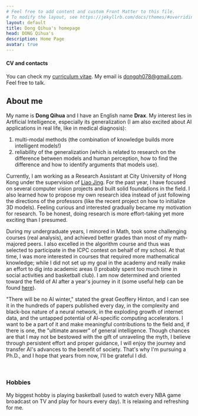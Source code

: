 ```yaml
---
# Feel free to add content and custom Front Matter to this file.
# To modify the layout, see https://jekyllrb.com/docs/themes/#overriding-theme-defaults
layout: default
title: Dong Qihua's homepage
head: DONG Qihua's
description: Home Page
avatar: true
---
```


#### CV and contacts
You can check my [curriculum vitae](assets/CV1.pdf). My email is <dongqh078@gmail.com>. Feel free to talk.

## About me

My name is **Dong Qihua** and I have an English name **Drax**. My interest lies in Artificial Intelligence, especially its generalization (I am also excited about AI applications in real life, like in medical diagnosis):
1. multi-modal methods (the combination of knowledge builds more intelligent models!)
2. reliability of the generalization (which is related to research on the difference between models and human perception, how to find the difference and how to identify arguments that models use).

Currently, I am working as a Research Assistant at City University of Hong Kong under the supervision of [Liao Jing](https://liaojing.github.io/html/). For the past year, I have focused on several computer vision projects and built solid foundations in the field. I also learned how to propose my own research idea instead of just following the directions of the professors (like the recent project on how to initialize 3D models). Feeling curious and interested gradually became my motivation for research. To be honest, doing research is more effort-taking yet more exciting than I presumed.

During my undergraduate years, I minored in Math, took some challenging courses (real analysis), and achieved better grades than most of my math-majored peers. I also excelled in the algorithm course and thus was selected to participate in the ICPC contest on behalf of my school. At that time, I was more interested in courses that required more mathematical knowledge; while I did not set up my goal in the academy and really make an effort to dig into academic areas (I probably spent too much time in social activities and basketball club). I am now determined and oriented toward the field of AI after a year's journey in it (some useful help can be found [here](./items/resources.html)).

"There will be no AI winter," stated the great Geoffery Hinton, and I can see it in the hundreds of papers published every day, in the complexity and black-box nature of a neural network, in the exploding growth of internet data, and the untapped potential of AI-specific computing accelerators. I want to be a part of it and make meaningful contributions to the field and, if there is one, the "ultimate answer" of general intelligence. Though chances are that I may not be bestowed with the gift of unraveling the myth, I believe through persistent effort and proper guidance, I will enjoy the journey and transfer AI's advances to the benefit of society. That's why I'm pursuing a Ph.D., and I hope that years from now, I'll be grateful I did.


&nbsp;
&nbsp;
&nbsp;


### Hobbies
My biggest hobby is playing basketball (used to watch every NBA game broadcast on TV and play for hours every day). It is relaxing and refreshing for me.